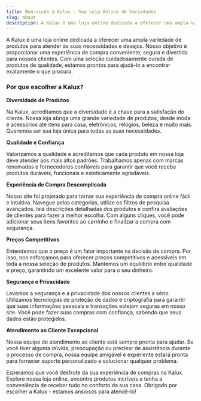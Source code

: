 ```yaml
---
title: Bem-vindo à Kalux - Sua Loja Online de Variedades
slug: about
description: A Kalux é uma loja online dedicada a oferecer uma ampla variedade de produtos para atender às suas necessidades e desejos.
---
```


A Kalux é uma loja online dedicada a oferecer uma ampla variedade de produtos para atender às suas necessidades e desejos. Nosso objetivo é proporcionar uma experiência de compra conveniente, segura e divertida para nossos clientes. Com uma seleção cuidadosamente curada de produtos de qualidade, estamos prontos para ajudá-lo a encontrar exatamente o que procura.

### Por que escolher a Kalux?

**Diversidade de Produtos**

Na Kalux, acreditamos que a diversidade é a chave para a satisfação do cliente. Nossa loja abriga uma grande variedade de produtos, desde moda e acessórios até itens para casa, eletrônicos, relógios, beleza e muito mais. Queremos ser sua loja única para todas as suas necessidades.

**Qualidade e Confiança**

Valorizamos a qualidade e acreditamos que cada produto em nossa loja deve atender aos mais altos padrões. Trabalhamos apenas com marcas renomadas e fornecedores confiáveis para garantir que você receba produtos duráveis, funcionais e esteticamente agradáveis.

**Experiência de Compra Descomplicada**

Nosso site foi projetado para tornar sua experiência de compra online fácil e intuitiva. Navegue pelas categorias, utilize os filtros de pesquisa avançados, leia descrições detalhadas dos produtos e confira avaliações de clientes para fazer a melhor escolha. Com alguns cliques, você pode adicionar seus itens favoritos ao carrinho e finalizar a compra com segurança.

**Preços Competitivos**

Entendemos que o preço é um fator importante na decisão de compra. Por isso, nos esforçamos para oferecer preços competitivos e acessíveis em toda a nossa seleção de produtos. Mantemos um equilíbrio entre qualidade e preço, garantindo um excelente valor para o seu dinheiro.

**Segurança e Privacidade**

Levamos a segurança e a privacidade dos nossos clientes a sério. Utilizamos tecnologias de proteção de dados e criptografia para garantir que suas informações pessoais e transações estejam seguras em nosso site. Você pode fazer suas compras com confiança, sabendo que seus dados estão protegidos.

**Atendimento ao Cliente Excepcional** 

Nossa equipe de atendimento ao cliente está sempre pronta para ajudar. Se você tiver alguma dúvida, preocupação ou precisar de assistência durante o processo de compra, nossa equipe amigável e experiente estará pronta para fornecer suporte personalizado e solucionar qualquer problema.

Esperamos que você desfrute da sua experiência de compras na Kalux. Explore nossa loja online, encontre produtos incríveis e tenha a conveniência de receber tudo no conforto da sua casa. Obrigado por escolher a Kalux - estamos ansiosos para atendê-lo!